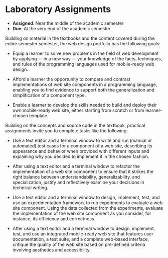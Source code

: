 # Laboratory Assignments

- **Assigned**: Near the middle of the academic semester
- **Due**: At the very end of the academic semester

Building on material in the textbooks and the content covered during the entire
semester semester, the web design portfolio has the following goals:

- Equip a learner to solve new problems in the field of web development by
  applying &mdash; in a new way &mdash; your knowledge of the facts, techniques,
  and rules of the programming languages used for mobile-ready web design.

- Afford a learner the opportunity to compare and contrast implementations of
  web site components in a programming language, enabling you to find evidence
  to support both the generalization and simplification of a component type.

- Enable a learner to develop the skills needed to build and deploy their own
  mobile-ready web site, either starting from scratch or from learner-chosen
  template.

Building on the concepts and source code in the textbook, practical assignments
invite you to complete tasks like the following:

- Use a text editor and a terminal window to write and run (manual or automated)
  test cases for a component of a web site, describing its appearance and
  behavior when provided with different inputs and explaining why you decided to
  implement it in the chosen fashion.

- After using a text editor and a terminal window to refactor the implementation
  of a web site component to ensure that it strikes the right balance between
  understandability, generalizability, and specialization, justify and
  reflectively examine your decisions in technical writing.

- Use a text editor and a terminal window to design, implement, test, and use an
  experimentation framework to run experiments to evaluate a web site component.
  Using the data collected from the experiments, evaluate the implementation of
  the web site component as you consider, for instance, its efficiency and
  correctness.

- After using a text editor and a terminal window to design, implement, test,
  and use an integrated mobile-ready web site that features user documentation,
  a test suite, and a complete web-based interface, critique the quality of the
  web site based on pre-defined criteria involving aesthetics and accessibility.

